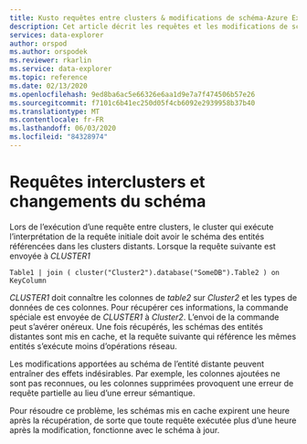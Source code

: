 ```yaml
---
title: Kusto requêtes entre clusters & modifications de schéma-Azure Explorateur de données
description: Cet article décrit les requêtes et les modifications de schéma entre clusters dans Azure Explorateur de données.
services: data-explorer
author: orspod
ms.author: orspodek
ms.reviewer: rkarlin
ms.service: data-explorer
ms.topic: reference
ms.date: 02/13/2020
ms.openlocfilehash: 9ed8ba6ac5e66326e6aa1d9e7a7f474506b57e26
ms.sourcegitcommit: f7101c6b41ec250d05f4cb6092e2939958b37b40
ms.translationtype: MT
ms.contentlocale: fr-FR
ms.lasthandoff: 06/03/2020
ms.locfileid: "84328974"
---
```

# <a name="cross-cluster-queries-and-schema-changes"></a>Requêtes interclusters et changements du schéma

Lors de l’exécution d’une requête entre clusters, le cluster qui exécute l’interprétation de la requête initiale doit avoir le schéma des entités référencées dans les clusters distants.
Lorsque la requête suivante est envoyée à *CLUSTER1*

```kusto
Table1 | join ( cluster("Cluster2").database("SomeDB").Table2 ) on KeyColumn
``` 

*CLUSTER1* doit connaître les colonnes de *table2* sur *Cluster2* et les types de données de ces colonnes. Pour récupérer ces informations, la commande spéciale est envoyée de *CLUSTER1* à *Cluster2*.
L’envoi de la commande peut s’avérer onéreux. Une fois récupérés, les schémas des entités distantes sont mis en cache, et la requête suivante qui référence les mêmes entités s’exécute moins d’opérations réseau.

Les modifications apportées au schéma de l’entité distante peuvent entraîner des effets indésirables. Par exemple, les colonnes ajoutées ne sont pas reconnues, ou les colonnes supprimées provoquent une erreur de requête partielle au lieu d’une erreur sémantique.

Pour résoudre ce problème, les schémas mis en cache expirent une heure après la récupération, de sorte que toute requête exécutée plus d’une heure après la modification, fonctionne avec le schéma à jour.
